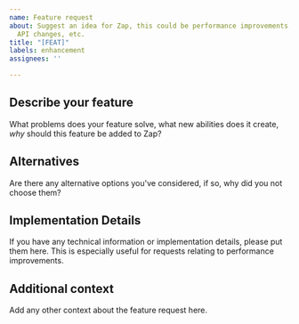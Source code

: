 ```yaml
---
name: Feature request
about: Suggest an idea for Zap, this could be performance improvements, syntax changes,
  API changes, etc.
title: "[FEAT]"
labels: enhancement
assignees: ''

---
```


## Describe your feature
What problems does your feature solve, what new abilities does it create, *why* should this feature be added to Zap?

## Alternatives
Are there any alternative options you've considered, if so, why did you not choose them?

## Implementation Details
If you have any technical information or implementation details, please put them here. This is especially useful for requests relating to performance improvements.

## Additional context
Add any other context about the feature request here.
